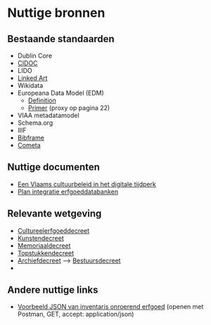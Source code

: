 # Nuttige bronnen

## Bestaande standaarden
- Dublin Core
- [CIDOC](http://www.cidoc-crm.org/FunctionalUnits/cidoc-crm-class-hierarchy)
- LIDO
- [Linked Art](https://linked.art/)
- Wikidata
- Europeana Data Model (EDM)
  - [Definition](https://pro.europeana.eu/files/Europeana_Professional/Share_your_data/Technical_requirements/EDM_Documentation/EDM_Definition_v5.2.8_102017.pdf)
  - [Primer](https://pro.europeana.eu/files/Europeana_Professional/Share_your_data/Technical_requirements/EDM_Documentation/EDM_Primer_130714.pdf) (proxy op pagina 22)
- VIAA metadatamodel
- Schema.org
- IIIF
- [Bibframe](https://www.loc.gov/bibframe/)
- [Cometa](https://vlaamse-erfgoedbibliotheken.be/sites/default/files/bron/2018/coppoolse-cometa-elementen-model-2011.pdf)

## Nuttige documenten
- [Een Vlaams cultuurbeleid in het digitale tijdperk](https://cjsm.be/cultuur/themas/e-cultuur-en-digitalisering/visienota)
- [Plan integratie erfgoeddatabanken](https://cjsm.be/cultuur/sites/cjsm.cultuur/files/public/190316_delaware_-_integratie_provinciale_erfgoeddatabanken_0.pdf)

## Relevante wetgeving
- [Cultureelerfgoeddecreet](http://www.kunstenenerfgoed.be/beleid/wet-en-regelgeving/cultureel-erfgoeddecreet)
- [Kunstendecreet](http://www.kunstenenerfgoed.be/nl/beleid/wet-en-regelgeving/kunstendecreet)
- [Memoriaaldecreet](http://www.kunstenenerfgoed.be/nl/beleid/wet-en-regelgeving/memoriaaldecreet)
- [Topstukkendecreet](http://www.kunstenenerfgoed.be/nl/beleid/wet-en-regelgeving/topstukkendecreet)
- [Archiefdecreet](https://overheid.vlaanderen.be/informatiemanagement/archiefdecreet) --> [Bestuursdecreet](https://overheid.vlaanderen.be/bestuursdecreet-beheren-bewaren-en-vernietigen-van-bestuursdocumenten)
- 

## Andere nuttige links
- [Voorbeeld JSON van inventaris onroerend erfgoed](https://inventaris.onroerenderfgoed.be/erfgoedobjecten/307734) (openen met Postman, GET, accept: application/json)

